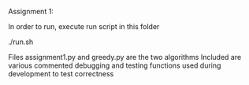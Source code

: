 Assignment 1:

In order to run, execute run script in this folder

./run.sh

Files assignment1.py and greedy.py are the two algorithms
Included are various commented debugging and testing functions used during development to test correctness
